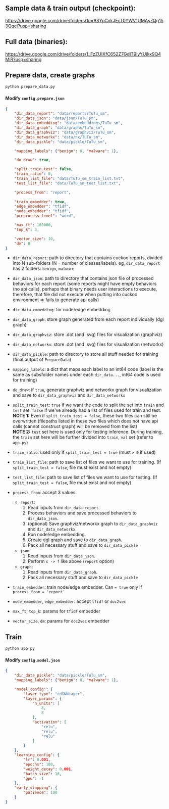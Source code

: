 ## Sample data & train output (checkpoint): 
https://drive.google.com/drive/folders/1mr8SYoCvkJEcT0YWV1UMAsZQg1h3Qqei?usp=sharing
## Full data (binaries):
https://drive.google.com/drive/folders/1_FzZUIXfC652Z7GdlT9lyYUikx9Q4MiR?usp=sharing

## Prepare data, create graphs
```bash
python prepare_data.py
```

#### Modify `config.prepare.json`
```json
{
    "dir_data_report": "data/reports/TuTu_sm",
    "dir_data_json": "data/json/TuTu_sm",
    "dir_data_embedding": "data/embeddings/TuTu_sm",
    "dir_data_graph": "data/graphs/TuTu_sm",
    "dir_data_graphviz": "data/graphviz/TuTu_sm",
    "dir_data_networkx": "data/nx/TuTu_sm",
    "dir_data_pickle": "data/pickle/TuTu_sm",

    "mapping_labels": {"benign": 0, "malware": 1},

    "do_draw": true,

    "split_train_test": false,
    "train_ratio": 0,
    "train_list_file": "data/TuTu_sm_train_list.txt",
    "test_list_file": "data/TuTu_sm_test_list.txt",

    "process_from": "report",
    
    "train_embedder": true,
    "edge_embedder": "tfidf",
    "node_embedder": "tfidf",
    "preprocess_level": "word",

    "max_ft": 100000,
    "top_k": 3,

    "vector_size": 10,
    "dm": 0
}
```
- `dir_data_report`: path to directory that contains cuckoo reports, divided into N sub-folders (N = number of classes/labels). eg, `dir_data_report` has 2 folders: `benign`, `malware`
- `dir_data_json`: path to directory that contains json file of processed behaviors for each report (some reports might have empty behaviors (no api calls), perhaps that binary needs user interactions to execute, therefore, that file did not execute when putting into cuckoo environment => fails to generate api calls)
- `dir_data_embedding`: for node/edge embedding
- `dir_data_graph`: store graph generated from each report individually (dgl graph)
- `dir_data_graphviz`: store .dot (and .svg) files for visualization (graphviz)
- `dir_data_networkx`: store .dot (and .svg) files for visualization (networkx)
- `dir_data_pickle`: path to directory to store all stuff needed for training (final output of `PrepareData`)

- `mapping_labels`: a dict that maps each label to an int64 code (label is the same as subsfolder names under each `dir_data...`, int64 code is used for training)
- `do_draw`: if `true`, generate graphviz and networkx graph for visualization and save to `dir_data_graphviz` and `dir_data_networkx`
- `split_train_test`: `true` if we want the code to split the set into `train` and `test` set. `false` if we've already had a list of files used for train and test.  
**NOTE 1:** Even if `split_train_test = false`, these two files can still be overwritten (filepaths listed in these two files which does not have api calls (cannot construct graph) will be removed from the list)  
**NOTE 2:** `test` set here is used only for testing inference. During training, the `train` set here will be further divided into `train`, `val` set (refer to `app.py`)
- `train_ratio`: used only if `split_train_test = true` (must `> 0` if used)
- `train_list_file`: path to save list of files we want to use for training. (If `split_train_test = false`, file must exist and not empty)
- `test_list_file`: path to save list of files we want to use for testing. (If `split_train_test = false`, file must exist and not empty)

- `process_from`: accept 3 values:
    - `report`: 
        1. Read inputs from `dir_data_report`. 
        2. Process behaviors and save processed behaviors to `dir_data_json`. 
        3. (optional) Save graphviz/networkx graph to `dir_data_graphviz` and `dir_data_networkx`. 
        4. Run node/edge embedding. 
        5. Create dgl graph and save to `dir_data_graph`. 
        6. Pack all necessary stuff and save to `dir_data_pickle`
    - `json`: 
        1. Read inputs from `dir_data_json`.
        2. Perform  `c -> f`  like above (`report` option)
    - `graph`: 
        1. Read inputs from `dir_data_graph`.
        2. Pack all necessary stuff and save to `dir_data_pickle`

- `train_embedder`: train node/edge embedder. Can `= true` only if `process_from = 'report'`
- `node_embedder`, `edge_embedder`: accept `tfidf` or `doc2vec`
- `max_ft`, `top_k`: params for `tfidf` embedder
- `vector_size`, `dm`: params for `doc2vec` embedder


## Train
```bash
python app.py
```

#### Modify `config.model.json`
```json
{
    "dir_data_pickle": "data/pickle/TuTu_sm",
    "mapping_labels": {"benign": 0, "malware": 1},

    "model_config": {
        "layer_type": "edGNNLayer",
        "layer_params": {
            "n_units": [
                8,
                8
            ],
            "activation": [
                "relu",
                "relu",
                "relu"
            ]
        }
    },
    "learning_config": {
        "lr": 0.001,
        "epochs": 100,
        "weight_decay": 0.001,
        "batch_size": 16,
        "gpu": -1
    },
    "early_stopping": {
        "patience": 100
    }
}
```
